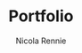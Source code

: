 ---
title: Portfolio
description: "An overview of some of my data science, data visualisation, and interactive dashboard projects."
author: "Nicola Rennie"
show_post_thumbnail: true
images:
- sidebar-listing.jpg
show_author_byline: false
show_post_date: false
type: portfolio
# for listing page layout
layout: list-grid # list, list-sidebar, list-grid

# set up common front matter for all individual pages inside project/
cascade:    
  show_author_byline: true
  show_post_date: true
  show_comments: false # see site config to choose Disqus or Utterances
---